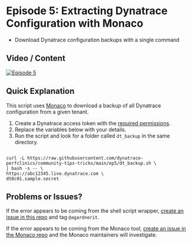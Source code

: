 # Episode 5: Extracting Dynatrace Configuration with Monaco

- Download Dynatrace configuration backups with a single command

## Video / Content

[![Episode 5](https://img.youtube.com/vi/G02fIMIy-wg/0.jpg)](https://www.youtube.com/watch?v=G02fIMIy-wg)

## Quick Explanation
This script uses [Monaco](https://dynatrace-oss.github.io/dynatrace-monitoring-as-code/) to download a backup of all Dynatrace configuration from a given tenant.

1) Create a Dynatrace access token with the [required permissions](https://dynatrace-oss.github.io/dynatrace-monitoring-as-code/configuration/configTypes_tokenPermissions).
2) Replace the variables below with your details.
3) Run the script and look for a folder called `dt_backup` in the same directory.

```

curl -L https://raw.githubusercontent.com/dynatrace-perfclinics/community-tips-tricks/main/ep5/dt_backup.sh \
| bash -s -- \
https://abc12345.live.dynatrace.com \
dt0c01.sample.secret
```

## Problems or Issues?
If the error appears to be coming from the shell script wrapper, [create an issue in this repo]() and tag `@agardnerit`.

If the error appears to be coming from the Monaco tool, [create an issue in the Monaco repo](https://github.com/dynatrace-oss/dynatrace-monitoring-as-code/issues/new/choose) and the Monaco maintainers will investigate.

